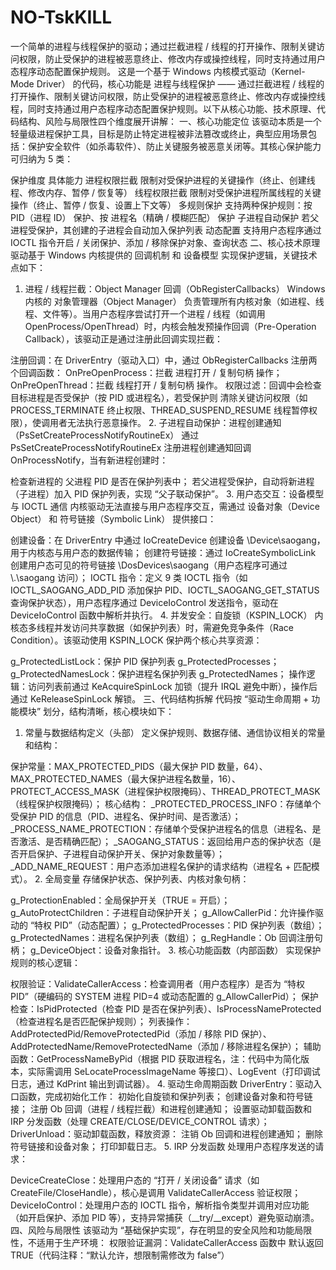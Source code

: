 # NO-TskKILL
一个简单的进程与线程保护的驱动；通过拦截进程 / 线程的打开操作、限制关键访问权限，防止受保护的进程被恶意终止、修改内存或操控线程，同时支持通过用户态程序动态配置保护规则。
这是一个基于 Windows 内核模式驱动（Kernel-Mode Driver） 的代码，核心功能是 进程与线程保护 —— 通过拦截进程 / 线程的打开操作、限制关键访问权限，防止受保护的进程被恶意终止、修改内存或操控线程，同时支持通过用户态程序动态配置保护规则。以下从核心功能、技术原理、代码结构、风险与局限性四个维度展开讲解：
一、核心功能定位
该驱动本质是一个 轻量级进程保护工具，目标是防止特定进程被非法篡改或终止，典型应用场景包括：保护安全软件（如杀毒软件）、防止关键服务被恶意关闭等。其核心保护能力可归纳为 5 类：

保护维度	具体能力
进程权限拦截	限制对受保护进程的关键操作（终止、创建线程、修改内存、暂停 / 恢复等）
线程权限拦截	限制对受保护进程所属线程的关键操作（终止、暂停 / 恢复、设置上下文等）
多规则保护	支持两种保护规则：按 PID（进程 ID） 保护、按 进程名（精确 / 模糊匹配） 保护
子进程自动保护	若父进程受保护，其创建的子进程会自动加入保护列表
动态配置	支持用户态程序通过 IOCTL 指令开启 / 关闭保护、添加 / 移除保护对象、查询状态
二、核心技术原理
驱动基于 Windows 内核提供的 回调机制 和 设备模型 实现保护逻辑，关键技术点如下：
1. 进程 / 线程拦截：Object Manager 回调（ObRegisterCallbacks）
Windows 内核的 对象管理器（Object Manager） 负责管理所有内核对象（如进程、线程、文件等）。当用户态程序尝试打开一个进程 / 线程（如调用 OpenProcess/OpenThread）时，内核会触发预操作回调（Pre-Operation Callback），该驱动正是通过注册此回调实现拦截：

注册回调：在 DriverEntry（驱动入口）中，通过 ObRegisterCallbacks 注册两个回调函数：
OnPreOpenProcess：拦截 进程打开 / 复制句柄 操作；
OnPreOpenThread：拦截 线程打开 / 复制句柄 操作。
权限过滤：回调中会检查目标进程是否受保护（按 PID 或进程名），若受保护则 清除关键访问权限（如 PROCESS_TERMINATE 终止权限、THREAD_SUSPEND_RESUME 线程暂停权限），使调用者无法执行恶意操作。
2. 子进程自动保护：进程创建通知（PsSetCreateProcessNotifyRoutineEx）
通过 PsSetCreateProcessNotifyRoutineEx 注册进程创建通知回调 OnProcessNotify，当有新进程创建时：

检查新进程的 父进程 PID 是否在保护列表中；
若父进程受保护，自动将新进程（子进程）加入 PID 保护列表，实现 “父子联动保护”。
3. 用户态交互：设备模型与 IOCTL 通信
内核驱动无法直接与用户态程序交互，需通过 设备对象（Device Object） 和 符号链接（Symbolic Link） 提供接口：

创建设备：在 DriverEntry 中通过 IoCreateDevice 创建设备 \\Device\\saogang，用于内核态与用户态的数据传输；
创建符号链接：通过 IoCreateSymbolicLink 创建用户态可见的符号链接 \\DosDevices\\saogang（用户态程序可通过 \\.\saogang 访问）；
IOCTL 指令：定义 9 类 IOCTL 指令（如 IOCTL_SAOGANG_ADD_PID 添加保护 PID、IOCTL_SAOGANG_GET_STATUS 查询保护状态），用户态程序通过 DeviceIoControl 发送指令，驱动在 DeviceIoControl 函数中解析并执行。
4. 并发安全：自旋锁（KSPIN_LOCK）
内核态多线程并发访问共享数据（如保护列表）时，需避免竞争条件（Race Condition）。该驱动使用 KSPIN_LOCK 保护两个核心共享资源：

g_ProtectedListLock：保护 PID 保护列表 g_ProtectedProcesses；
g_ProtectedNamesLock：保护进程名保护列表 g_ProtectedNames；
操作逻辑：访问列表前通过 KeAcquireSpinLock 加锁（提升 IRQL 避免中断），操作后通过 KeReleaseSpinLock 解锁。
三、代码结构拆解
代码按 “驱动生命周期 + 功能模块” 划分，结构清晰，核心模块如下：
1. 常量与数据结构定义（头部）
定义保护规则、数据存储、通信协议相关的常量和结构：

保护常量：MAX_PROTECTED_PIDS（最大保护 PID 数量，64）、MAX_PROTECTED_NAMES（最大保护进程名数量，16）、PROTECT_ACCESS_MASK（进程保护权限掩码）、THREAD_PROTECT_MASK（线程保护权限掩码）；
核心结构：
_PROTECTED_PROCESS_INFO：存储单个受保护 PID 的信息（PID、进程名、保护时间、是否激活）；
_PROCESS_NAME_PROTECTION：存储单个受保护进程名的信息（进程名、是否激活、是否精确匹配）；
_SAOGANG_STATUS：返回给用户态的保护状态（是否开启保护、子进程自动保护开关、保护对象数量等）；
_ADD_NAME_REQUEST：用户态添加进程名保护的请求结构（进程名 + 匹配模式）。
2. 全局变量
存储保护状态、保护列表、内核对象句柄：

g_ProtectionEnabled：全局保护开关（TRUE = 开启）；
g_AutoProtectChildren：子进程自动保护开关；
g_AllowCallerPid：允许操作驱动的 “特权 PID”（动态配置）；
g_ProtectedProcesses：PID 保护列表（数组）；
g_ProtectedNames：进程名保护列表（数组）；
g_RegHandle：Ob 回调注册句柄；
g_DeviceObject：设备对象指针。
3. 核心功能函数（内部函数）
实现保护规则的核心逻辑：

权限验证：ValidateCallerAccess：检查调用者（用户态程序）是否为 “特权 PID”（硬编码的 SYSTEM 进程 PID=4 或动态配置的 g_AllowCallerPid）；
保护检查：IsPidProtected（检查 PID 是否在保护列表）、IsProcessNameProtected（检查进程名是否匹配保护规则）；
列表操作：AddProtectedPid/RemoveProtectedPid（添加 / 移除 PID 保护）、AddProtectedName/RemoveProtectedName（添加 / 移除进程名保护）；
辅助函数：GetProcessNameByPid（根据 PID 获取进程名，注：代码中为简化版本，实际需调用 SeLocateProcessImageName 等接口）、LogEvent（打印调试日志，通过 KdPrint 输出到调试器）。
4. 驱动生命周期函数
DriverEntry：驱动入口函数，完成初始化工作：
初始化自旋锁和保护列表；
创建设备对象和符号链接；
注册 Ob 回调（进程 / 线程拦截）和进程创建通知；
设置驱动卸载函数和 IRP 分发函数（处理 CREATE/CLOSE/DEVICE_CONTROL 请求）；
DriverUnload：驱动卸载函数，释放资源：
注销 Ob 回调和进程创建通知；
删除符号链接和设备对象；
打印卸载日志。
5. IRP 分发函数
处理用户态程序发送的请求：

DeviceCreateClose：处理用户态的 “打开 / 关闭设备” 请求（如 CreateFile/CloseHandle），核心是调用 ValidateCallerAccess 验证权限；
DeviceIoControl：处理用户态的 IOCTL 指令，解析指令类型并调用对应功能（如开启保护、添加 PID 等），支持异常捕获（__try/__except）避免驱动崩溃。
四、风险与局限性
该驱动为 “基础保护实现”，存在明显的安全风险和功能局限性，不适用于生产环境：
权限验证漏洞：ValidateCallerAccess 函数中 默认返回 TRUE（代码注释：“默认允许，想限制需修改为 false”）
